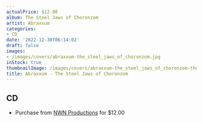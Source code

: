 ```yaml
---
actualPrice: $12.00
album: The Steel Jaws of Choronzom
artist: Abraxxum
categories:
- CD
date: '2022-12-30T06:14:02'
draft: false
images:
- /images/covers/abraxxum-the_steel_jaws_of_choronzom.jpg
inStock: true
thumbnailImage: /images/covers/abraxxum-the_steel_jaws_of_choronzom-thumb.jpg
title: Abraxxum - The Steel Jaws of Choronzom
---
```


## CD
* Purchase from [NWN Productions](http://shop.nwnprod.com/index.php?route=product/product&path=93&product_id=30255&sort=pd.name&order=ASC) for $12.00
